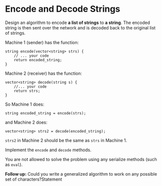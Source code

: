 # Encode and Decode Strings

Design an algorithm to encode **a list of strings** to **a string**. The encoded string is then sent over the network and is decoded back to the original list of strings.

Machine 1 (sender) has the function:

```
string encode(vector<string> strs) {
    // ... your code
    return encoded_string;
}
```

Machine 2 (receiver) has the function:

```
vector<string> decode(string s) {
    //... your code
    return strs;
}
```

So Machine 1 does:

`string encoded_string = encode(strs);`

and Machine 2 does:

`vector<string> strs2 = decode(encoded_string);`

`strs2` in Machine 2 should be the same as `strs` in Machine 1.

Implement the `encode` and `decode` methods.

You are not allowed to solve the problem using any serialize methods (such as `eval`).

**Follow up:** Could you write a generalized algorithm to work on any possible set of characters?Statement
